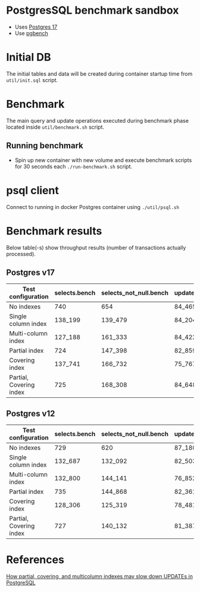 # PostgresSQL benchmark sandbox
* Uses [Postgres 17](https://www.postgresql.org/docs/17/index.html)
* Use [pgbench](https://www.postgresql.org/docs/17/pgbench.html)

# Initial DB

The initial tables and data will be created during container startup time from `util/init.sql` script.

# Benchmark

The main query and update operations executed during benchmark phase located inside `util/benchmark.sh` script.

## Running benchmark

* Spin up new container with new volume and execute benchmark scripts for 30 seconds each `./run-benchmark.sh` script.

# psql client

Connect to running in docker Postgres container using `./util/psql.sh`

# Benchmark results

Below table(-s) show throughput results (number of transactions actually processed).

## Postgres v17
| Test configuration      | selects.bench | selects_not_null.bench | updates.bench |
|-------------------------|---------------|------------------------|---------------|
| No indexes              | 740           | 654                    | 84_465        |
| Single column index     | 138_199       | 139_479                | 84_204        |
| Multi-column index      | 127_188       | 161_333                | 84_422        |
| Partial index           | 724           | 147_398                | 82_859        |
| Covering index          | 137_741       | 166_732                | 75_767        |
| Partial, Covering index | 725           | 168_308                | 84_648        |

## Postgres v12
| Test configuration      | selects.bench | selects_not_null.bench | updates.bench |
|-------------------------|---------------|------------------------|---------------|
| No indexes              | 729           | 620                    | 87_180        |
| Single column index     | 132_687       | 132_092                | 82_503        |
| Multi-column index      | 132_800       | 144_141                | 76_852        |
| Partial index           | 735           | 144_868                | 82_361        |
| Covering index          | 128_306       | 125_319                | 78_481        |
| Partial, Covering index | 727           | 140_132                | 81_387        |


# References

[How partial, covering, and multicolumn indexes may slow down UPDATEs in PostgreSQL](https://postgres.ai/blog/20211029-how-partial-and-covering-indexes-affect-update-performance-in-postgresql)